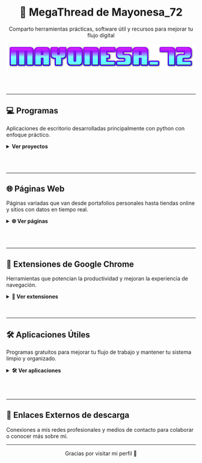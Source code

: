 <h1 align="center">🚀 MegaThread de Mayonesa_72</h1>
<p align="center">Comparto herramientas prácticas, software útil y recursos para mejorar tu flujo digital</p>
<p align="center">
  <img src="https://github.com/Mayonesa7272/Principal/blob/4e88cd53b4b455868e62b7585c2e703674003102/Source/cooltext471920183441659.png" />
</p>
<br><br>


---


## 💻 Programas  
Aplicaciones de escritorio desarrolladas principalmente con python con enfoque práctico.

<details>
  <summary><strong>Ver proyectos</strong></summary>

  <br>

  
| Sitio | Descripción |
|-------|-------------|
| [CleanRush](https://github.com/Mayonesa7272/CleanRush) | Una herramienta ligera para Windows que elimina archivos temporales y libera espacio en disco de forma rápida y segura. |
| [DropLoad](https://github.com/Mayonesa7272/DropLoad) | Una herramienta que descarga videos y audio desde YouTube en formatos MP4 y MP3, con interfaz moderna. |

</details>

<br><br>


---


## 🌐 Páginas Web  
Páginas variadas que van desde portafolios personales hasta tiendas online y sitios con datos en tiempo real.

<details>
  <summary><strong>🌐 Ver páginas</strong></summary>

### 📥 Descarga de archivos

| Sitio | Descripción |
|-------|-------------|
| [Idope](https://idope.se/) | Buscador de torrents minimalista y sin publicidad molesta. |
| [Nyaa](https://nyaa.si/) | Especializado en contenido asiático como anime y manga. |
| [Internet Archive](https://archive.org/) | Biblioteca digital con libros, películas, música y software antiguo. |


### 📹 Descargar Videos

| Sitio | Descripción |
|-------|-------------|
| [x2mate](https://x2mate.com/es/home) | Descarga videos de YouTube en distintos formatos de forma rápida y sencilla. |
| [Cobalt](https://cobalt.tools/) | Plataforma con múltiples herramientas online para descargas y utilidades sociales. |
| [Zeemo](https://zeemo.ai/es/tools/youtube-video-downloader) | Descargador de videos de YouTube con funciones extra como subtítulos automáticos. |
| [sssInstagram](https://sssinstagram.com/es) | Descarga contenido de Instagram como fotos, videos o reels sin necesidad de cuenta. |

### 🛒 Páginas de ofertas de juegos

| Sitio | Descripción |
|-------|-------------|
| [AllKeyShop](https://www.allkeyshop.com/blog/) | Comparador de precios para juegos digitales en múltiples plataformas y tiendas. |
| [Gamerpower](https://www.gamerpower.com/) | Portal que recopila giveaways, juegos gratis y promociones especiales para gamers. |

### 🎮 Juegos "de bajo costo"

| Sitio | Descripción |
|-------|-------------|
| [Gamesfull](https://gamesfull.app/) | Portal para descargar juegos de PC organizados por categorías, de forma accesible. |
| [Steamrip](https://steamrip.com/) | Sitio con versiones de juegos de Steam disponibles "de bajo costo". |
| [Steamunlocked](https://steamunlocked.net/) | Biblioteca de juegos "de bajo costo" listos para descargar y jugar. Recomendado solo para juegos pequeños debido a la velocidad limitada de descarga en los servidores. |
| [Pivigames](https://pivigames.blog/) | Blog con títulos populares para PC enfocados en distribución sencilla y económica. |

### 🖼️ Herramientas de edición online

| Sitio | Descripción |
|-------|-------------|
| [BgSub](https://bgsub.com/) | Elimina fondos de imágenes automáticamente usando IA. |
| [ConvertICO](https://convertico.com/es/#google_vignette) | Convierte imágenes PNG en iconos .ICO compatibles con Windows. |
| [Slidesgo](https://slidesgo.com/es/) | Plantillas gratuitas de presentaciones para Google Slides y PowerPoint. |
| [Mayúsculas y minúsculas](https://mayusculasminusculas.com/) | Convierte texto entre mayúsculas, minúsculas, tipo oración y más. |
| [Adobe Podcast](https://podcast.adobe.com/) | Plataforma de edición de voz online con IA para mejorar calidad de audio. |
| [Remove.bg](https://www.remove.bg/es) | Elimina el fondo de imágenes en segundos. Ideal para fotografía y diseño. |
| [Pixabay](https://pixabay.com/es/) | Banco de imágenes, videos y vectores gratuitos de alta calidad. |
| [ImgUpscaler](https://es.imgupscaler.com/) | Aumenta la resolución de imágenes con inteligencia artificial. |

</details>

<br><br>



---

## 🧩 Extensiones de Google Chrome  
Herramientas que potencian la productividad y mejoran la experiencia de navegación.

<details>
  <summary><strong>🧩 Ver extensiones</strong></summary>

### 🔐 Seguridad y privacidad

| Extensión | Descripción |
|-----------|-------------|
| [Bitwarden](https://chrome.google.com/webstore/detail/bitwarden-free-password-m/nngceckbapebfimnlniiiahkandclblb) | Gestor de contraseñas gratuito y seguro. |
| [Mailvelope](https://chrome.google.com/webstore/detail/mailvelope/jgeocpdpefagabodindgpfimhfcccddo) | Cifrado PGP directamente en el navegador para correos electrónicos. |
| [Temp Mail (Desechable Email)](https://chromewebstore.google.com/detail/temp-mail-desechable-emai/inojafojbhdpnehkhhfjalgjjobnhomj?hl=es) | Correos temporales para evitar spam y proteger tu privacidad. |
| [Todavía No Me Importan Las Cookies](https://chromewebstore.google.com/detail/todav%C3%ADa-no-me-importan-la/edibdbjcniadpccecjdfdjjppcpchdlm?hl=es) | Gestiona automáticamente los molestos avisos de cookies. |
| [Browser Lock](https://chrome.google.com/webstore/detail/browser-lock/nhpjbfekocmfnfpkeocgdlppndgpbico) | Bloquea el navegador mientras estás ausente. |
| [Privacy Badger](https://chrome.google.com/webstore/detail/privacy-badger/pkehgijcmpdhfbdbbnkijodmdjhbjlgp) | Bloquea rastreadores invisibles que recopilan tus datos. |

### 🚫 Bloqueadores de anuncios

| Extensión | Descripción |
|-----------|-------------|
| [uBlock Origin 🐐](https://chrome.google.com/webstore/detail/ublock-origin/cjpalhdlnbpafiamejdnhcphjbkeiagm) | Bloqueador de anuncios ligero y eficiente que acelera la navegación y reduce distracciones. |
| [AdGuard AdBlocker](https://chrome.google.com/webstore/detail/adguard-adblocker/bgnkhhnnamicmpeenaelnjfhikgbkllg) | Potente bloqueador de anuncios con opciones avanzadas. |
| [Adblocker Ultimate](https://chromewebstore.google.com/detail/adblocker-ultimate/ohahllgiabjaoigichmmfljhkcfikeof?hl=es) | Bloquea todo tipo de anuncios y rastreadores sin condiciones. |
| [AdBlock - Bloqueador de Publicidad](https://chromewebstore.google.com/detail/adblock-bloqueador-de-pub/annjejmdobkjaneeafkbpipgohafpcom?hl=es) | Uno de los bloqueadores más populares para Chrome. |

### 🧰 Extensiones varias

| Extensión | Descripción |
|-----------|-------------|
| [Volume Master](https://chrome.google.com/webstore/detail/volume-master/aoipfcnfkhfapfegfobpefhkkgfgmdid) | Controla el volumen individualmente por pestaña. |
| [Guardar Imagen Como JPG/PNG](https://chromewebstore.google.com/detail/guardar-imagen-como-jpgpn/gabfmnliflodkdafenbcpjdlppllnemd?hl=es) | Guarda imágenes fácilmente en el formato que necesites. |
| [Leeting Notes](https://chrome.google.com/webstore/detail/leeting-notes/ejmghbfhepfkpgpialnhmffnblgfmoha) | Toma notas rápidas y organizadas desde el navegador. |
| [ColorZilla](https://chrome.google.com/webstore/detail/colorzilla/bhlhnicpbhignbdhedgjhgdocnmhomnp) | Selector de color desde páginas web (RGB, HEX). |
| [WhatFont](https://chrome.google.com/webstore/detail/whatfont/dgohaficiegikimhdcnfbdkifeeclkjf) | Identifica fuentes con solo pasar el cursor por el texto. |

</details>
<br><br>


---


## 🛠️ Aplicaciones Útiles  
Programas gratuitos para mejorar tu flujo de trabajo y mantener tu sistema limpio y organizado.

<details>
  <summary><strong>🛠️ Ver aplicaciones</strong></summary>

### 🧹 Limpieza y mantenimiento

| Aplicación | Descripción |
|------------|-------------|
| [BCUninstaller](https://www.bcuninstaller.com/) | Desinstalador avanzado que elimina múltiples programas a la vez, incluyendo restos ocultos. Ideal para limpiezas profundas. |
| [BleachBit](https://www.bleachbit.org/) | Limpia cachés, archivos temporales y basura de tu sistema, liberando espacio y protegiendo la privacidad. |
| [Patch My PC](https://patchmypc.com/home-updater) | Actualiza automáticamente programas instalados en Windows y desinstala los que no usas. |
| [WinDirStat](https://windirstat.net/) | Analiza visualmente el uso de espacio en disco para identificar archivos y carpetas pesadas. |

### 🔍 Productividad y accesos rápidos

| Aplicación | Descripción |
|------------|-------------|
| [QuickLook](https://github.com/QL-Win/QuickLook) | Vista previa instantánea de archivos con solo presionar la barra espaciadora (estilo macOS). |
| [Everything](https://www.voidtools.com/) | Herramienta de búsqueda ultrarrápida para encontrar archivos y carpetas en tu PC. |
| [Files](https://files.community/) | Explorador de archivos moderno, ligero y personalizable que mejora la gestión y navegación de tus carpetas. |
| [Upscayl](https://github.com/upscayl/upscayl) | Aplicación de código abierto que utiliza IA para mejorar la resolución y calidad de imágenes sin perder detalles. |
| [Rambox](https://rambox.app/) | Plataforma para unificar y gestionar múltiples aplicaciones de mensajería y correo electrónico en una sola ventana. |

### ⚙️ Automatización y personalización

| Aplicación | Descripción |
|------------|-------------|
| [AutoHotkey](https://www.autohotkey.com/) | Lenguaje de scripting para automatizar tareas, crear atajos y macros en Windows. |

### 🔐 Seguridad y gestión de contraseñas

| Aplicación | Descripción |
|------------|-------------|
| [Bitwarden](https://bitwarden.com/) | Gestor de contraseñas gratuito, seguro y de código abierto. Disponible para navegador, escritorio y móvil. |
| [KeePassXC](https://keepassxc.org/) | Gestor local de contraseñas, sin conexión, de código abierto y altamente personalizable. |

### 📥 Descargas y torrents

| Aplicación | Descripción |
|------------|-------------|
| [qBittorrent 🐐](https://www.qbittorrent.org/) | Cliente de torrents open source, sin anuncios y fácil de usar. |

### 🌐 Navegadores Web

| Navegador | Descripción |
|-----------|-------------|
| [Tor Browser 🐐](https://www.torproject.org/) | Navegador para anonimato y evitar censura usando la red Tor. |
| [Librewolf](https://librewolf.net/) | Firefox sin telemetría ni rastreadores, centrado en privacidad. |
| [Mulbat Browser](https://github.com/mulbat/mulbat) | Navegador ligero basado en Chromium, enfocado en privacidad y rapidez. |
| [Mulberry Browser](https://mulberrybrowser.com/) | Navegador ligero y privado basado en Chromium, menos conocido pero eficiente. |
| [Cent Browser](https://www.centbrowser.com/) | Navegador basado en Chromium con funciones avanzadas y mejoras de privacidad. |
| [Brave 🐐](https://brave.com/) | Basado en Chromium, con bloqueador de anuncios integrado y recompensas. |
| [Firefox 🐐](https://www.mozilla.org/firefox/) | Rápido, personalizable y con enfoque fuerte en privacidad. |
| [Opera](https://www.opera.com/) | Navegador popular con VPN integrada y muchas funciones útiles. |
| [Chrome](https://www.google.com/chrome/) | El navegador más usado, basado en Chromium, con gran ecosistema de extensiones. |
| [Microsoft Edge](https://www.microsoft.com/edge) | Navegador oficial de Windows, rápido y bien integrado con el sistema. |

</details>

<br><br>


---

## 🔗 Enlaces Externos de descarga
Conexiones a mis redes profesionales y medios de contacto para colaborar o conocer más sobre mí.

<!--
<details>
  <summary><strong>Ver enlaces</strong></summary>

  - [GitHub](https://github.com/Mayonesa7272)
  - [Correo](mailto:mayonesaa72@gmail.com)
</details>

<br><br>
-->

---
<p align="center">Gracias por visitar mi perfil 🙌</p>
